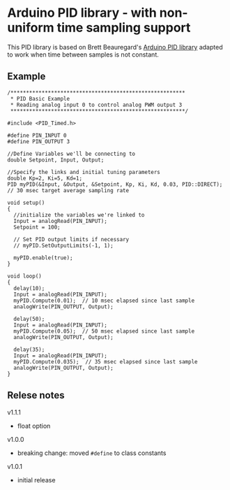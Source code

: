 # Arduino PID library - with non-uniform time sampling support

This PID library is based on Brett Beauregard's
[Arduino PID library](https://github.com/br3ttb/Arduino-PID-Library)
adapted to work when time between samples is not constant.

## Example
```
/********************************************************
 * PID Basic Example
 * Reading analog input 0 to control analog PWM output 3
 ********************************************************/

#include <PID_Timed.h>

#define PIN_INPUT 0
#define PIN_OUTPUT 3

//Define Variables we'll be connecting to
double Setpoint, Input, Output;

//Specify the links and initial tuning parameters
double Kp=2, Ki=5, Kd=1;
PID myPID(&Input, &Output, &Setpoint, Kp, Ki, Kd, 0.03, PID::DIRECT); // 30 msec target average sampling rate

void setup()
{
  //initialize the variables we're linked to
  Input = analogRead(PIN_INPUT);
  Setpoint = 100;

  // Set PID output limits if necessary
  // myPID.SetOutputLimits(-1, 1);
  
  myPID.enable(true);
}

void loop()
{
  delay(10);
  Input = analogRead(PIN_INPUT);
  myPID.Compute(0.01);  // 10 msec elapsed since last sample
  analogWrite(PIN_OUTPUT, Output);

  delay(50);
  Input = analogRead(PIN_INPUT);
  myPID.Compute(0.05);  // 50 msec elapsed since last sample
  analogWrite(PIN_OUTPUT, Output);

  delay(35);
  Input = analogRead(PIN_INPUT);
  myPID.Compute(0.035);  // 35 msec elapsed since last sample
  analogWrite(PIN_OUTPUT, Output);
}
```
## Relese notes
v1.1.1
- float option

v1.0.0
- breaking change: moved `#define` to class constants

v1.0.1
- initial release